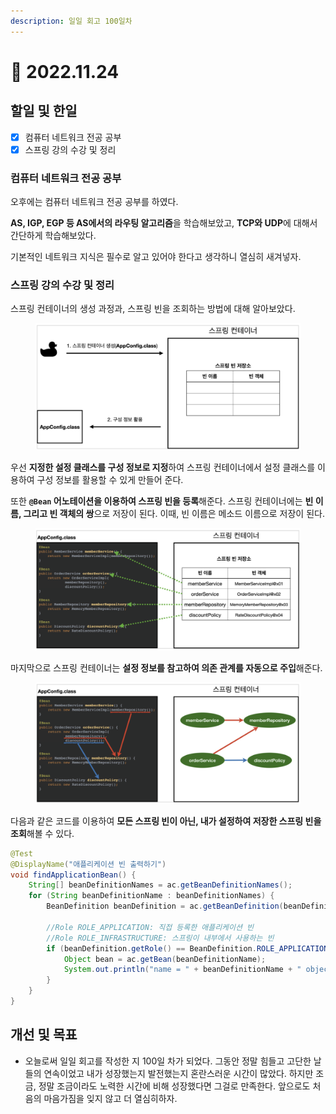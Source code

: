 ```yaml
---
description: 일일 회고 100일차
---
```


# 🙂 2022.11.24

## 할일 및 한일&#x20;

* [x] 컴퓨터 네트워크 전공 공부&#x20;
* [x] 스프링 강의 수강 및 정리&#x20;

### 컴퓨터 네트워크 전공 공부&#x20;

오후에는 컴퓨터 네트워크 전공 공부를 하였다.

**AS, IGP, EGP 등 AS에서의 라우팅 알고리즘**을 학습해보았고, **TCP와 UDP**에 대해서 간단하게 학습해보았다.

기본적인 네트워크 지식은 필수로 알고 있어야 한다고 생각하니 열심히 새겨넣자.

### 스프링 강의 수강 및 정리&#x20;

스프링 컨테이너의 생성 과정과, 스프링 빈을 조회하는 방법에 대해 알아보았다.

<figure><img src="../.gitbook/assets/image (10) (1).png" alt=""><figcaption></figcaption></figure>

우선 **지정한 설정 클래스를 구성 정보로 지정**하여 스프링 컨테이너에서 설정 클래스를 이용하여 구성 정보를 활용할 수 있게 만들어 준다.

또한 **`@Bean` 어노테이션을 이용하여 스프링 빈을 등록**해준다. 스프링 컨테이너에는 **빈 이름, 그리고 빈 객체의 쌍**으로 저장이 된다. 이때, 빈 이름은 메소드 이름으로 저장이 된다.

<figure><img src="../.gitbook/assets/image (6) (2).png" alt=""><figcaption></figcaption></figure>

마지막으로 스프링 컨테이너는 **설정 정보를 참고하여 의존 관계를 자동으로 주입**해준다.

<figure><img src="../.gitbook/assets/image (5) (3).png" alt=""><figcaption></figcaption></figure>

다음과 같은 코드를 이용하여 **모든 스프링 빈이 아닌, 내가 설정하여 저장한 스프링 빈을 조회**해볼 수 있다.

```java
@Test
@DisplayName("애플리케이션 빈 출력하기")
void findApplicationBean() {
    String[] beanDefinitionNames = ac.getBeanDefinitionNames();
    for (String beanDefinitionName : beanDefinitionNames) {
        BeanDefinition beanDefinition = ac.getBeanDefinition(beanDefinitionName);

        //Role ROLE_APPLICATION: 직접 등록한 애플리케이션 빈
        //Role ROLE_INFRASTRUCTURE: 스프링이 내부에서 사용하는 빈
        if (beanDefinition.getRole() == BeanDefinition.ROLE_APPLICATION) {
            Object bean = ac.getBean(beanDefinitionName);
            System.out.println("name = " + beanDefinitionName + " object = " + bean);
        }
    }
}
```

## 개선 및 목표&#x20;

* 오늘로써 일일 회고를 작성한 지 100일 차가 되었다. 그동안 정말 힘들고 고단한 날들의 연속이었고 내가 성장했는지 발전했는지 혼란스러운 시간이 많았다. 하지만 조금, 정말 조금이라도 노력한 시간에 비해 성장했다면 그걸로 만족한다. 앞으로도 처음의 마음가짐을 잊지 않고 더 열심히하자.&#x20;
